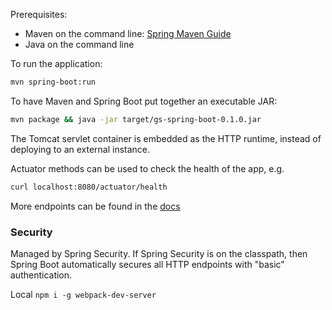 Prerequisites:

- Maven on the command line: [Spring Maven Guide](https://spring.io/guides/gs/maven/)
- Java on the command line

To run the application:
```bash
mvn spring-boot:run
```
To have Maven and Spring Boot put together an executable JAR:
```bash
mvn package && java -jar target/gs-spring-boot-0.1.0.jar
```
The Tomcat servlet container is embedded as the HTTP runtime, instead of deploying to an external instance.

Actuator methods can be used to check the health of the app, e.g. 
```bash
curl localhost:8080/actuator/health
```
More endpoints can be found in the [docs](https://docs.spring.io/spring-boot/docs/2.0.3.RELEASE/reference/htmlsingle/#production-ready-endpoints)

### Security
Managed by Spring Security.
If Spring Security is on the classpath, then Spring Boot automatically secures all HTTP endpoints with "basic" authentication.

Local
`npm i -g webpack-dev-server`